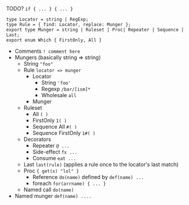 TODO? `if { ... } { ... }`

```
type Locator = string | RegExp;
type Rule = { find: Locator, replace: Munger };
export type Munger = string | Ruleset | Proc| Repeater | Sequence | Last;
export enum Which { FirstOnly, All }
```
* Comments `! comment here`
* Mungers (basically string => string)
    * String `"foo"`
    * Rule `locator => munger`
        * Locator
            * String `'foo'`
            * Regexp `/bar/[ism]*`
            * Wholesale `all`
        * Munger
    * Ruleset 
        * All `( )`
        * FirstOnly `1( )`
        * Sequence All `#( )`
        * Sequence FirstOnly `1#( )`
    * Decorators
        * Repeater `@ ...`
        * Side-effect `fx ...`
        * Consume `eat ...`
    * Last `last(rule)` (applies a rule once to the locator's last match)
    * Proc `{ get(x) "lol" }`
        * Reference `do(name)` defined by `def(name) ...`
        * foreach `for(arrname) { ... }`
    * Named call `do(name)`
* Named munger `def(name) ....`

